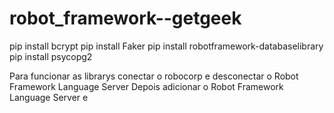 # robot_framework--getgeek

pip install bcrypt
pip install Faker
pip install robotframework-databaselibrary
pip install psycopg2


Para funcionar as librarys conectar o robocorp e desconectar o Robot Framework Language Server
Depois adicionar o Robot Framework Language Server e 